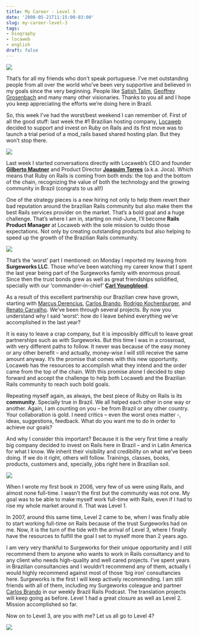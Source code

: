 ```yaml
---
title: My Career - Level 3
date: '2008-05-21T11:15:00-03:00'
slug: my-career-level-3
tags:
- biography
- locaweb
- english
draft: false
---
```


![](http://s3.amazonaws.com/akitaonrails/assets/2008/5/20/y1p3_EvN8jnMoVnyGBo0AA3eDxG9oNM_byJN3_u5BV0X-PYGfo2-9f-RLnJpUj7NiyI.jpeg)

That’s for all my friends who don’t speak portuguese. I’ve met outstanding people from all over the world who’ve been very supportive and believed in my goals since the very beginning. People like [Satish Talim](http://rubylearning.com), [Geoffrey Grosenbach](http://www.peepcode.com) and many many other visionaries. Thanks to you all and I hope you keep appreciating the efforts we’re doing here in Brazil.

So, this week I’ve had the worst/best weekend I can remember of. First of all the good stuff: last week the #1 Brazilian hosting company, [Locaweb](http://www.locaweb.com.br) decided to support and invest on Ruby on Rails and its first move was to launch a trial period of a mod\_rails based shared hosting plan. But they won’t stop there.


 ![](http://s3.amazonaws.com/akitaonrails/assets/2008/5/20/GilbertoMautner_03_carreira_08.jpg)

Last week I started conversations directly with Locaweb’s CEO and founder [**Gilberto Mautner**](http://info.abril.com.br/survey/perfil_08.shtml) and Product Director [**Joaquim Torres**](http://www.linkedin.com/in/jocatorres) (a.k.a. Joca). Which means that Ruby on Rails is coming from both ends: the top and the bottom of the chain, recognizing the value of both the technology and the growing community in Brazil (congrats to us all!)

One of the strategy pieces is a new hiring not only to help them revert their bad reputation around the brazilian Rails community but also make them the best Rails services provider on the market. That’s a bold goal and a huge challenge. That’s where I am in, starting on mid-June, I’ll become **Rails Product Manager** at Locaweb with the sole mission to outdo those expectations. Not only by creating outstanding products but also helping to speed up the growth of the Brazilian Rails community.

[![](http://s3.amazonaws.com/akitaonrails/assets/2008/4/28/surgeworks_logo.jpeg)](http://www.surgeworks.com)

That’s the ‘worst’ part I mentioned: on Monday I reported my leaving from **Surgeworks LLC**. Those who’ve been watching my career know that I spent the last year being part of the Surgeworks family with enormous proud. Since then the trust bonds grew as well as great friendships solidified, specially with our ‘commander-in-chief’ [**Carl Youngblood**](http://blog.youngbloods.org/).

As a result of this excellent partnership our Brazilian crew have grown, starting with [Marcus Derencius](http://derenci.us/), [Carlos Brando](http://www.nomedojogo.com/), [Rodrigo Kochenburger](http://blog.divoxx.com/), and [Renato Carvalho](http://renatocarvalho.com/). We’ve been through several projects. By now you understand why I said ‘worst’: how do I leave behind everything we’ve accomplished in the last year?

It is easy to leave a crap company, but it is impossibly difficult to leave great partnerships such as with Surgeworks. But this time I was in a crossroad, with very different paths to follow. It never was because of the easy money or any other benefit – and actually, money-wise I will still receive the same amount anyway. It’s the promise that comes with this new opportunity. Locaweb has the resources to accomplish what they intend and the order came from the top of the chain. With this promise alone I decided to step forward and accept the challenge to help both Locaweb and the Brazilian Rails community to reach such bold goals.

Repeating myself again, as always, the best piece of Ruby on Rails is its **community**. Specially true in Brazil. We all helped each other in one way or another. Again, I am counting on you – be from Brazil or any other country. Your collaboration is gold. I need critics – even the worst ones matter -, ideas, suggestions, feedback. What do you want me to do in order to achieve our goals?

And why I consider this important? Because it is the very first time a really big company decided to invest on Rails here in Brazil – and in Latin America for what I know. We inherit their visibility and credibility on what we’ve been doing. If we do it right, others will follow. Trainings, classes, books, products, customers and, specially, jobs right here in Brazilian soil.

[![](http://s3.amazonaws.com/akitaonrails/assets/2008/4/28/capa_repensando_mini.jpg)](http://www.brasport.com.br/index.php?Escolha=8&Livro=L00209)

When I wrote my first book in 2006, very few of us were using Rails, and almost none full-time. I wasn’t the first but the community was not one. My goal was to be able to make myself work full-time with Rails, even if I had to rise my whole market around it. That was Level 1.

In 2007, around this same time, Level 2 came to be, when I was finally able to start working full-time on Rails because of the trust Surgeworks had on me. Now, it is the turn of the tide with the arrival of Level 3, where I finally have the resources to fulfill the goal I set to myself more than 2 years ago.

I am very very thankful to Surgeworks for their unique opportunity and I still recommend them to anyone who wants to work in Rails consultancy and to any client who needs high-quality and well cared projects. I’ve spent years in Brazilian consultancies and I wouldn’t recommend any of them, actually I would highly recommend against most of those ‘big iron’ consultancies here. Surgeworks is the first I will keep actively recommending. I am still friends with all of them, including my Surgeworks coleague and partner [Carlos Brando](http://www.nomedojogo.com) in our weekly Brazil Rails Podcast. The translation projects will keep going as before. Level 1 had a great closure as well as Level 2. Mission accomplished so far.

Now on to Level 3, are you with me? Let us all go to Level 4?

![](http://s3.amazonaws.com/akitaonrails/assets/2008/5/20/Picture_2.png)

